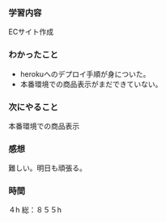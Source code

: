 ### 学習内容
ECサイト作成
### わかったこと
- herokuへのデプロイ手順が身についた。
- 本番環境での商品表示がまだできていない。
### 次にやること
本番環境での商品表示
### 感想
難しい。明日も頑張る。
### 時間
４h 
総：８５５h